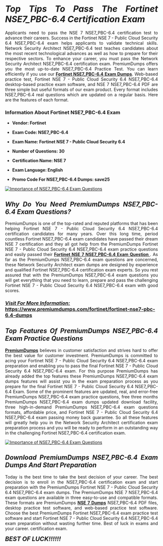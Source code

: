 <h1 style="text-align: justify;"><strong><em>Top Tips To Pass The Fortinet NSE7_PBC-6.4 Certification Exam</em></strong></h1>

<p style="text-align: justify;">Applicants need to pass the NSE 7 NSE7_PBC-6.4 certification test to advance their careers. Success in the Fortinet NSE 7 - Public Cloud Security 6.4 NSE7_PBC-6.4 exam helps applicants to validate technical skills. Network Security Architect NSE7_PBC-6.4 test teaches candidates about the most recent technological advances as well as how to prepare for their respective sectors. To enhance your career, you must pass the Network Security Architect NSE7_PBC-6.4 certification exam. PremiumDumps offers you the most up-to-date NSE7_PBC-6.4 Practice Test. You can learn efficiently if you use our <strong><a href="https://www.premiumdumps.com/fortinet/fortinet-nse7-pbc-6.4-dumps">Fortinet NSE7_PBC-6.4 Exam Dumps</a></strong>. Web-based practice test, Fortinet NSE 7 - Public Cloud Security 6.4 NSE7_PBC-6.4 desktop-based practice exam software, and NSE 7 NSE7_PBC-6.4 PDF are three simple but useful formats of our exam product. Every format includes NSE7_PBC-6.4 real questions which are updated on a regular basis. Here are the features of each format.</p>

<h3 style="text-align: justify;"><strong>Information About Fortinet NSE7_PBC-6.4 Exam</strong></h3>

<ul>
	<li>
	<p style="text-align: justify;"><b>Vendor: Fortinet</b></p>
	</li>
	<li>
	<p style="text-align: justify;"><b>Exam Code: NSE7_PBC-6.4</b></p>
	</li>
	<li>
	<p style="text-align: justify;"><b>Exam Name: Fortinet NSE 7 - Public Cloud Security 6.4</b></p>
	</li>
	<li>
	<p style="text-align: justify;"><b>Number of Questions: 30</b></p>
	</li>
	<li>
	<p style="text-align: justify;"><b>Certification Name: NSE 7</b></p>
	</li>
	<li>
	<p style="text-align: justify;"><b>Exam Language: English</b></p>
	</li>
	<li>
	<p style="text-align: justify;"><b>Promo Code For NSE7_PBC-6.4 Dumps: save25</b></p>
	</li>
</ul>

<p style="text-align: justify;"><a href="https://www.premiumdumps.com/fortinet/fortinet-nse7-pbc-6.4-dumps"><img alt="Importance of NSE7_PBC-6.4 Exam Questions" src="https://i.imgur.com/VJaqCPg.jpeg" /></a></p>

<h2 style="text-align: justify;"><strong><em>Why Do You Need PremiumDumps NSE7_PBC-6.4 Exam Questions?</em></strong></h2>

<p style="text-align: justify;">PremiumDumps is one of the top-rated and reputed platforms that has been helping Fortinet NSE 7 - Public Cloud Security 6.4 NSE7_PBC-6.4 certification candidates for many years. Over this long time, period countless Fortinet NSE7_PBC-6.4 exam candidates have passed their dream NSE 7 certification and they all got help from the PremiumDumps Fortinet NSE 7 - Public Cloud Security 6.4 NSE7_PBC-6.4 exam practice questions and easily passed their <strong><a href="https://www.premiumdumps.com/fortinet/fortinet-nse7-pbc-6.4-dumps">Fortinet NSE 7 NSE7_PBC-6.4 Exam Question </a></strong>. As far as the PremiumDumps NSE7_PBC-6.4 exam questions are concerned, these Network Security Architect exam dumps are designed by experience and qualified Fortinet NSE7_PBC-6.4 certification exam experts. So you rest assured that with the PremiumDumps NSE7_PBC-6.4 exam questions you will get everything that you need to learn, prepare and pass the challenging Fortinet NSE 7 - Public Cloud Security 6.4 NSE7_PBC-6.4 exam with good scores.</p>

<h3 style="text-align: justify;"><strong><u><i>Visit For More Information:</i></u><br />
<a href="https://www.premiumdumps.com/fortinet/fortinet-nse7-pbc-6.4-dumps">https://www.premiumdumps.com/fortinet/fortinet-nse7-pbc-6.4-dumps</a></strong></h3>

<h2 style="text-align: justify;"><strong><em>Top Features Of PremiumDumps NSE7_PBC-6.4 Exam Practice Questions</em></strong></h2>

<p style="text-align: justify;"><a href="https://www.premiumdumps.com/"><strong>PremiumDumps</strong></a> believes in customer satisfaction and strives hard to offer the best value for customer investment. PremiumDumps is committed to acing your Fortinet NSE 7 - Public Cloud Security 6.4 NSE7_PBC-6.4 exam preparation and enabling you to pass the final Fortinet NSE 7 - Public Cloud Security 6.4 NSE7_PBC-6.4 exam. For this purpose PremiumDumps has already added the top features these PremiumDumps NSE7_PBC-6.4 exam dumps features will assist you in the exam preparation process as you prepare for the final Fortinet NSE 7 - Public Cloud Security 6.4 NSE7_PBC-6.4 Exam. Some of the prominent features are updated, real, and error-free PremiumDumps NSE7_PBC-6.4 exam practice questions, free three months PremiumDumps NSE7_PBC-6.4 exam dumps updated download facility, three high-in-demand PremiumDumps NSE7_PBC-6.4 exam questions formats, affordable price, and Fortinet NSE 7 - Public Cloud Security 6.4 NSE7_PBC-6.4 exam passing money back guarantee. So all these features will greatly help you in the Network Security Architect certification exam preparation process and you will be ready to perform in an outstanding way in the challenging Fortinet NSE7_PBC-6.4 certification exam.</p>

<p style="text-align: justify;"><a href="https://www.premiumdumps.com/fortinet/fortinet-nse7-pbc-6.4-dumps"><img alt="Importance of NSE7_PBC-6.4 Exam Questions" src="https://i.imgur.com/2KPb8yb.jpeg" /></a></p>

<h2 style="text-align: justify;"><strong><em>Download PremiumDumps NSE7_PBC-6.4 Exam Dumps And Start Preparation</em></strong></h2>

<p style="text-align: justify;">Today is the best time to take the best decision of your career. The best decision is to enroll in the NSE7_PBC-6.4 certification exam and start preparation with the PremiumDumps Fortinet NSE 7 - Public Cloud Security 6.4 NSE7_PBC-6.4 exam dumps. The PremiumDumps NSE 7 NSE7_PBC-6.4 exam questions are available in three easy-to-use and compatible formats. These formats are PremiumDumps <strong><a href="https://www.premiumdumps.com/fortinet/nse-7-dumps">NSE 7 Dumps</a></strong> NSE7_PBC-6.4 PDF files, desktop practice test software, and web-based practice test software. Choose the best PremiumDumps Fortinet NSE7_PBC-6.4 exam practice test software and start Fortinet NSE 7 - Public Cloud Security 6.4 NSE7_PBC-6.4 exam preparation without wasting further time. Best of luck in exams and your career. certification exam.</p>

<p style="text-align: justify;"><strong><span style="font-size:20px;"><em>BEST OF LUCK!!!!!!</em></span></strong></p>
